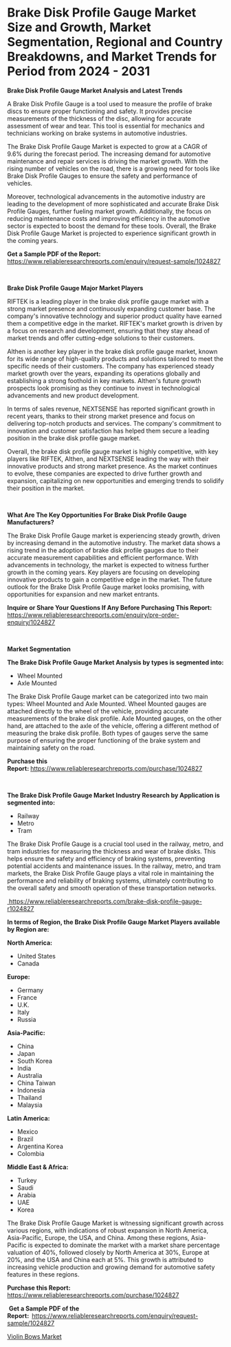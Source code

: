 <p><h1>Brake Disk Profile Gauge Market Size and Growth, Market Segmentation, Regional and Country Breakdowns, and Market Trends for Period from 2024 -  2031</h1></p><p><strong>Brake Disk Profile Gauge Market Analysis and Latest Trends</strong></p>
<p><p>A Brake Disk Profile Gauge is a tool used to measure the profile of brake discs to ensure proper functioning and safety. It provides precise measurements of the thickness of the disc, allowing for accurate assessment of wear and tear. This tool is essential for mechanics and technicians working on brake systems in automotive industries.</p><p>The Brake Disk Profile Gauge Market is expected to grow at a CAGR of 9.6% during the forecast period. The increasing demand for automotive maintenance and repair services is driving the market growth. With the rising number of vehicles on the road, there is a growing need for tools like Brake Disk Profile Gauges to ensure the safety and performance of vehicles.</p><p>Moreover, technological advancements in the automotive industry are leading to the development of more sophisticated and accurate Brake Disk Profile Gauges, further fueling market growth. Additionally, the focus on reducing maintenance costs and improving efficiency in the automotive sector is expected to boost the demand for these tools. Overall, the Brake Disk Profile Gauge Market is projected to experience significant growth in the coming years.</p></p>
<p><strong>Get a Sample PDF of the Report:&nbsp;</strong> <a href="https://www.reliableresearchreports.com/enquiry/request-sample/1024827">https://www.reliableresearchreports.com/enquiry/request-sample/1024827</a></p>
<p>&nbsp;</p>
<p><strong>Brake Disk Profile Gauge Major Market Players</strong></p>
<p><p>RIFTEK is a leading player in the brake disk profile gauge market with a strong market presence and continuously expanding customer base. The company's innovative technology and superior product quality have earned them a competitive edge in the market. RIFTEK's market growth is driven by a focus on research and development, ensuring that they stay ahead of market trends and offer cutting-edge solutions to their customers.</p><p>Althen is another key player in the brake disk profile gauge market, known for its wide range of high-quality products and solutions tailored to meet the specific needs of their customers. The company has experienced steady market growth over the years, expanding its operations globally and establishing a strong foothold in key markets. Althen's future growth prospects look promising as they continue to invest in technological advancements and new product development.</p><p>In terms of sales revenue, NEXTSENSE has reported significant growth in recent years, thanks to their strong market presence and focus on delivering top-notch products and services. The company's commitment to innovation and customer satisfaction has helped them secure a leading position in the brake disk profile gauge market.</p><p>Overall, the brake disk profile gauge market is highly competitive, with key players like RIFTEK, Althen, and NEXTSENSE leading the way with their innovative products and strong market presence. As the market continues to evolve, these companies are expected to drive further growth and expansion, capitalizing on new opportunities and emerging trends to solidify their position in the market.</p></p>
<p>&nbsp;</p>
<p><strong>What Are The Key Opportunities For Brake Disk Profile Gauge Manufacturers?</strong></p>
<p><p>The Brake Disk Profile Gauge market is experiencing steady growth, driven by increasing demand in the automotive industry. The market data shows a rising trend in the adoption of brake disk profile gauges due to their accurate measurement capabilities and efficient performance. With advancements in technology, the market is expected to witness further growth in the coming years. Key players are focusing on developing innovative products to gain a competitive edge in the market. The future outlook for the Brake Disk Profile Gauge market looks promising, with opportunities for expansion and new market entrants.</p></p>
<p><strong>Inquire or Share Your Questions If Any Before Purchasing This Report:</strong> <a href="https://www.reliableresearchreports.com/enquiry/pre-order-enquiry/1024827">https://www.reliableresearchreports.com/enquiry/pre-order-enquiry/1024827</a></p>
<p>&nbsp;</p>
<p><strong>Market Segmentation</strong></p>
<p><strong>The Brake Disk Profile Gauge Market Analysis by types is segmented into:</strong></p>
<p><ul><li>Wheel Mounted</li><li>Axle Mounted</li></ul></p>
<p><p>The Brake Disk Profile Gauge market can be categorized into two main types: Wheel Mounted and Axle Mounted. Wheel Mounted gauges are attached directly to the wheel of the vehicle, providing accurate measurements of the brake disk profile. Axle Mounted gauges, on the other hand, are attached to the axle of the vehicle, offering a different method of measuring the brake disk profile. Both types of gauges serve the same purpose of ensuring the proper functioning of the brake system and maintaining safety on the road.</p></p>
<p><strong>Purchase this Report:&nbsp;</strong><a href="https://www.reliableresearchreports.com/purchase/1024827">https://www.reliableresearchreports.com/purchase/1024827</a></p>
<p>&nbsp;</p>
<p><strong>The Brake Disk Profile Gauge Market Industry Research by Application is segmented into:</strong></p>
<p><ul><li>Railway</li><li>Metro</li><li>Tram</li></ul></p>
<p><p>The Brake Disk Profile Gauge is a crucial tool used in the railway, metro, and tram industries for measuring the thickness and wear of brake disks. This helps ensure the safety and efficiency of braking systems, preventing potential accidents and maintenance issues. In the railway, metro, and tram markets, the Brake Disk Profile Gauge plays a vital role in maintaining the performance and reliability of braking systems, ultimately contributing to the overall safety and smooth operation of these transportation networks.</p></p>
<p><a href="https://www.reliableresearchreports.com/brake-disk-profile-gauge-r1024827">&nbsp;https://www.reliableresearchreports.com/brake-disk-profile-gauge-r1024827</a></p>
<p><strong>In terms of Region, the Brake Disk Profile Gauge Market Players available by Region are:</strong></p>
<p>
    <p> <strong> North America: </strong>
        <ul>
            <li>United States</li>
            <li>Canada</li>
        </ul>
        </p> 
    <p> <strong> Europe: </strong>
        <ul>
            <li>Germany</li>
            <li>France</li>
            <li>U.K.</li>
            <li>Italy</li>
            <li>Russia</li>
        </ul>
        </p> 
    <p> <strong> Asia-Pacific: </strong>
        <ul>
            <li>China</li>
            <li>Japan</li>
            <li>South Korea</li>
            <li>India</li>
            <li>Australia</li>
            <li>China Taiwan</li>
            <li>Indonesia</li>
            <li>Thailand</li>
            <li>Malaysia</li>
        </ul>
        </p> 
    <p> <strong> Latin America: </strong>
        <ul>
            <li>Mexico</li>
            <li>Brazil</li>
            <li>Argentina Korea</li>
            <li>Colombia</li>
        </ul>
        </p> 
    <p> <strong> Middle East & Africa: </strong>
        <ul>
            <li>Turkey</li>
            <li>Saudi</li>
            <li>Arabia</li>
            <li>UAE</li>
            <li>Korea</li>
        </ul>
    </p>
    </p>
<p><p>The Brake Disk Profile Gauge Market is witnessing significant growth across various regions, with indications of robust expansion in North America, Asia-Pacific, Europe, the USA, and China. Among these regions, Asia-Pacific is expected to dominate the market with a market share percentage valuation of 40%, followed closely by North America at 30%, Europe at 20%, and the USA and China each at 5%. This growth is attributed to increasing vehicle production and growing demand for automotive safety features in these regions.</p></p>
<p><strong>Purchase this Report: </strong><a href="https://www.reliableresearchreports.com/purchase/1024827">https://www.reliableresearchreports.com/purchase/1024827</a></p>
<p>&nbsp;<strong>Get a Sample PDF of the Report:&nbsp;&nbsp;</strong><a href="https://www.reliableresearchreports.com/enquiry/request-sample/1024827">https://www.reliableresearchreports.com/enquiry/request-sample/1024827</a></p>
<p><strong></strong></p>
<p><p><a href="https://www.linkedin.com/pulse/violin-bows-market-exploring-share-trends-future-growth-gidwc">Violin Bows Market</a></p></p>